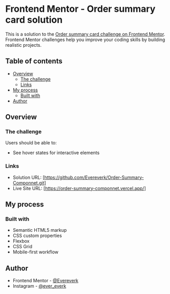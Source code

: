 # Frontend Mentor - Order summary card solution

This is a solution to the [Order summary card challenge on Frontend Mentor](https://www.frontendmentor.io/challenges/order-summary-component-QlPmajDUj). Frontend Mentor challenges help you improve your coding skills by building realistic projects. 

## Table of contents

- [Overview](#overview)
  - [The challenge](#the-challenge)
  - [Links](#links)
- [My process](#my-process)
  - [Built with](#built-with)
- [Author](#author)

## Overview

### The challenge

Users should be able to:

- See hover states for interactive elements

### Links

- Solution URL: [https://github.com/Evereverk/Order-Summary-Componnet.git]
- Live Site URL: [https://order-summary-componnet.vercel.app/]

## My process

### Built with

- Semantic HTML5 markup
- CSS custom properties
- Flexbox
- CSS Grid
- Mobile-first workflow

## Author

- Frontend Mentor - [@Evereverk](https://www.frontendmentor.io/profile/Evereverk)
- Instagram - [@ever_everk](https://www.instagram.com/ever_everk)
